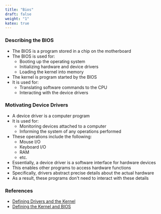 ```yaml
---
title: "Bios"
draft: false
weight: "1"
katex: true
---
```


### Describing the BIOS
- The BIOS is a program stored in a chip on the motherboard
- The BIOS is used for:
	- Booting up the operating system
	- Initializing hardware and device drivers
	- Loading the kernel into memory
- The kernel is program started by the BIOS
- It is used for:
	- Translating software commands to the CPU
	- Interacting with the device drivers

### Motivating Device Drivers
- A device driver is a computer program
- It is used for:
	- Monitoring devices attached to a computer
	- Informing the system of any operations performed
- These operations include the following:
	- Mouse I/O
	- Keyboard I/O
	- RAM
	- etc.
- Essentially, a device driver is a software interface for hardware devices
- This enables other programs to access hardware functions
- Specifically, drivers abstract precise details about the actual hardware
- As a result, these programs don't need to interact with these details

### References
- [Defining Drivers and the Kernel](https://unix.stackexchange.com/a/47250)
- [Defining the Kernel and BIOS](https://www.quora.com/What-is-Kernel-BIOS-and-Drivers-How-do-they-differ-from-each-other)

